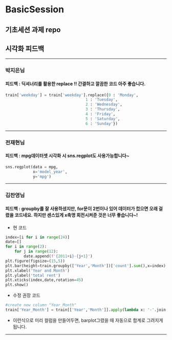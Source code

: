 # BasicSession
기초세션 과제 repo
----
## 시각화 피드백
----
### 박지은님
#### 피드백 : 딕셔너리를 활용한 replace !! 간결하고 깔끔한 코드 아주 좋습니다. 
```python 
train['weekday'] = train['weekday'].replace({0 : 'Monday', 
                                   1 : 'Tuesday',
                                   2 : 'Wednesday',
                                   3 : 'Thursday',
                                   4 : 'Friday',
                                   5 : 'Saturday',
                                   6 : 'Sunday'})
```
----
### 전재현님
#### 피드백 : mpg데이터셋 시각화 시 sns.regplot도 사용가능합니다~
```python 
sns.regplot(data = mpg,
            x='model_year',
            y='mpg')
```
----
### 김찬영님
#### 피드백 : groupby를 잘 사용하셨지만, for문이 2번이나 있어 데이터가 컸으면 오래 걸렸을 코드네요. 하지만 센스있게 x축명 회전시켜준 것은 너무 좋습니다~!
- 현 코드
```python
index=[i for i in range(24)]
date=[]
for i in range(2):
    for j in range(12):
        date.append(f'{2011+i}-{j+1}')
plt.figure(figsize=(15,5))
plt.bar(height=train.groupby(['Year','Month'])['count'].sum(),x=index)
plt.xlabel('Year and Month')
plt.ylabel('total rent')
plt.xticks(index,date,rotation=45)
plt.show()
```

- 수정 권장 코드
```python
#create new column "Year_Month"
train['Year_Month'] = train[['Year','Month']].apply(lambda x: '-'.join(x.values.astype(str)))
```
- 이런식으로 미리 컬럼을 만들어두면, barplot그렸을 때 자동으로 합계로 그려지게 됩니다.
----

